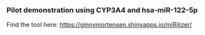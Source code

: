 ### Pilot demonstration using CYP3A4 and hsa-miR-122-5p

Find the tool here: https://ginnymortensen.shinyapps.io/miRilizer/
